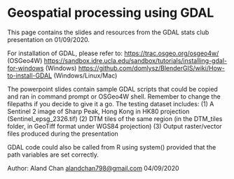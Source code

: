 # Geospatial processing using GDAL

This page contains the slides and resources from the GDAL stats club presentation on 01/09/2020. 

For installation of GDAL, please refer to:
https://trac.osgeo.org/osgeo4w/ (OSGeo4W)
https://sandbox.idre.ucla.edu/sandbox/tutorials/installing-gdal-for-windows (Windows)
https://github.com/domlysz/BlenderGIS/wiki/How-to-install-GDAL (Windows/Linux/Mac)

The powerpoint slides contain sample GDAL scripts that could be copied and ran in command prompt or OSGeo4W shell. Remember to change the filepaths if you decide to give it a go. The testing dataset includes:
(1) A Sentinel 2 image of Sharp Peak, Hong Kong in HK80 projection (Sentinel_epsg_2326.tif)
(2) DTM tiles of the same region (in the DTM_tiles folder, in GeoTiff format under WGS84 projection)
(3) Output raster/vector files produced during the presentation

GDAL code could also be called from R using system() provided that the path variables are set correctly.


Author: Aland Chan
alandchan798@gmail.com
04/09/2020